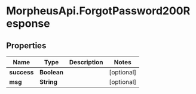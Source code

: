 # MorpheusApi.ForgotPassword200Response

## Properties

Name | Type | Description | Notes
------------ | ------------- | ------------- | -------------
**success** | **Boolean** |  | [optional] 
**msg** | **String** |  | [optional] 


